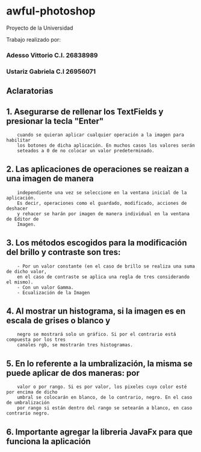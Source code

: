 # awful-photoshop 

Proyecto de la Universidad

Trabajo realizado por:
### Adesso Vittorio C.I. 26838989
### Ustariz Gabriela C.I 26956071

## Aclaratorias

##      1. Asegurarse de rellenar los TextFields y presionar la tecla "Enter"
        cuando se quieran aplicar cualquier operación a la imagen para habilitar 
        los botones de dicha aplicación. En muchos casos los valores serán
        seteados a 0 de no colocar un valor predeterminado.

##      2. Las aplicaciones de operaciones se reaizan a una imagen de manera
        independiente una vez se seleccione en la ventana inicial de la aplicación.
        Es decir, operaciones como el guardado, modificado, acciones de deshacer 
        y rehacer se harán por imagen de manera individual en la ventana de Editor de
        Imagen.

##      3. Los métodos escogidos para la modificación del brillo y contraste son tres:
        - Por un valor constante (en el caso de brillo se realiza una suma de dicho valor, 
        en el caso de contraste se aplica una regla de tres considerando el mismo). 
        - Con un valor Gamma.
        - Ecualización de la Imagen
        
##      4. Al mostrar un histograma, si la imagen es en escala de grises o blanco y
        negro se mostrará solo un gráfico. Si por el contrario está compuesta por los tres
        canales rgb, se mostrarán tres histogramas.

##      5. En lo referente a la umbralización, la misma se puede aplicar de dos maneras: por
        valor o por rango. Si es por valor, los pixeles cuyo color esté por encima de dicho 
        umbral se colocarán en blanco, de lo contrario, negro. En el caso de umbralización 
        por rango si están dentro del rango se setearán a blanco, en caso contrario negro.
        
##      6. Importante agregar la libreria JavaFx para que funciona la aplicación
